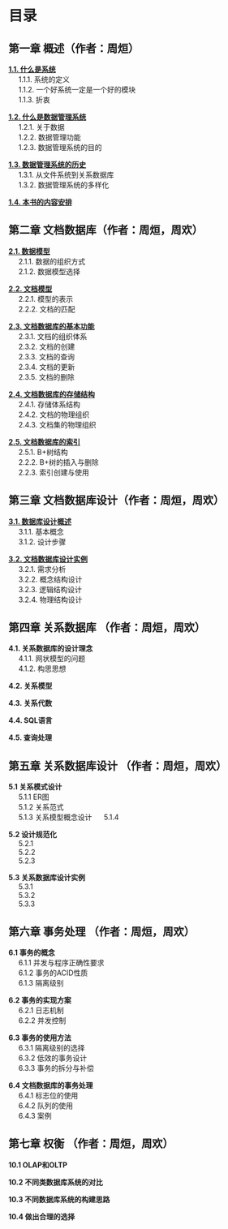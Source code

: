 # 目录

## 第一章 概述（作者：周烜）
__[1.1. 什么是系统](chapter1.1.md)__  
&nbsp;&nbsp;&nbsp;&nbsp; 1.1.1. 系统的定义  
&nbsp;&nbsp;&nbsp;&nbsp; 1.1.2. 一个好系统一定是一个好的模块  
&nbsp;&nbsp;&nbsp;&nbsp; 1.1.3. 折衷  

__[1.2. 什么是数据管理系统](chapter1.2.md)__   
&nbsp;&nbsp;&nbsp;&nbsp; 1.2.1. 关于数据  
&nbsp;&nbsp;&nbsp;&nbsp; 1.2.2. 数据管理功能  
&nbsp;&nbsp;&nbsp;&nbsp; 1.2.3. 数据管理系统的目的  

__[1.3. 数据管理系统的历史](chapter1.3.md)__  
&nbsp;&nbsp;&nbsp;&nbsp; 1.3.1. 从文件系统到关系数据库  
&nbsp;&nbsp;&nbsp;&nbsp; 1.3.2. 数据管理系统的多样化   

__[1.4. 本书的内容安排](chapter1.4.md)__
	
## 第二章 文档数据库（作者：周烜，周欢）
__[2.1. 数据模型](chapter2.1.md)__  
&nbsp;&nbsp;&nbsp;&nbsp; 2.1.1. 数据的组织方式  
&nbsp;&nbsp;&nbsp;&nbsp; 2.1.2. 数据模型选择

__[2.2. 文档模型](chapter2.2.md)__  
&nbsp;&nbsp;&nbsp;&nbsp; 2.2.1. 模型的表示  
&nbsp;&nbsp;&nbsp;&nbsp; 2.2.2. 文档的匹配 

__[2.3. 文档数据库的基本功能](chapter2.3.md)__  
&nbsp;&nbsp;&nbsp;&nbsp; 2.3.1. 文档的组织体系  
&nbsp;&nbsp;&nbsp;&nbsp; 2.3.2. 文档的创建  
&nbsp;&nbsp;&nbsp;&nbsp; 2.3.3. 文档的查询  
&nbsp;&nbsp;&nbsp;&nbsp; 2.3.4. 文档的更新  
&nbsp;&nbsp;&nbsp;&nbsp; 2.3.5. 文档的删除  


__[2.4. 文档数据库的存储结构](chapter2.4.md)__  
&nbsp;&nbsp;&nbsp;&nbsp; 2.4.1. 存储体系结构  
&nbsp;&nbsp;&nbsp;&nbsp; 2.4.2. 文档的物理组织  
&nbsp;&nbsp;&nbsp;&nbsp; 2.4.3. 文档集的物理组织

__[2.5. 文档数据库的索引](chapter2.5.md)__  
&nbsp;&nbsp;&nbsp;&nbsp; 2.5.1. B+树结构   
&nbsp;&nbsp;&nbsp;&nbsp; 2.2.2. B+树的插入与删除  
&nbsp;&nbsp;&nbsp;&nbsp; 2.2.3. 索引创建与使用

		
## 第三章 文档数据库设计（作者：周烜，周欢）
__[3.1. 数据库设计概述](chapter3.1.md)__  
&nbsp;&nbsp;&nbsp;&nbsp; 3.1.1. 基本概念      
&nbsp;&nbsp;&nbsp;&nbsp; 3.1.2. 设计步骤    

__[3.2. 文档数据库设计实例](chapter3.2.md)__  
&nbsp;&nbsp;&nbsp;&nbsp; 3.2.1. 需求分析   
&nbsp;&nbsp;&nbsp;&nbsp; 3.2.2. 概念结构设计  
&nbsp;&nbsp;&nbsp;&nbsp; 3.2.3. 逻辑结构设计  
&nbsp;&nbsp;&nbsp;&nbsp; 3.2.4. 物理结构设计   
  
   

		
## 第四章 关系数据库 （作者：周烜，周欢）
__4.1. 关系数据库的设计理念__  
&nbsp;&nbsp;&nbsp;&nbsp; 4.1.1. 网状模型的问题  
&nbsp;&nbsp;&nbsp;&nbsp; 4.1.2. 构思思想  

__4.2. 关系模型__

__4.3. 关系代数__  

__4.4. SQL语言__  

__4.5. 查询处理__  

  
	
## 第五章 关系数据库设计 （作者：周烜，周欢）
__5.1 关系模式设计__  
&nbsp;&nbsp;&nbsp;&nbsp; 5.1.1 ER图  
&nbsp;&nbsp;&nbsp;&nbsp; 5.1.2 关系范式  
&nbsp;&nbsp;&nbsp;&nbsp; 5.1.3 关系模型概念设计
&nbsp;&nbsp;&nbsp;&nbsp; 5.1.4  

__5.2 设计规范化__  
&nbsp;&nbsp;&nbsp;&nbsp; 5.2.1  
&nbsp;&nbsp;&nbsp;&nbsp; 5.2.2   
&nbsp;&nbsp;&nbsp;&nbsp; 5.2.3 

__5.3 关系数据库设计实例__  
&nbsp;&nbsp;&nbsp;&nbsp; 5.3.1   
&nbsp;&nbsp;&nbsp;&nbsp; 5.3.2  
&nbsp;&nbsp;&nbsp;&nbsp; 5.3.3   

## 第六章 事务处理 （作者：周烜，周欢）
__6.1 事务的概念__  
&nbsp;&nbsp;&nbsp;&nbsp; 6.1.1 并发与程序正确性要求  
&nbsp;&nbsp;&nbsp;&nbsp; 6.1.2 事务的ACID性质   
&nbsp;&nbsp;&nbsp;&nbsp; 6.1.3 隔离级别 

__6.2 事务的实现方案__  
&nbsp;&nbsp;&nbsp;&nbsp; 6.2.1 日志机制   
&nbsp;&nbsp;&nbsp;&nbsp; 6.2.2 并发控制  

__6.3 事务的使用方法__  
&nbsp;&nbsp;&nbsp;&nbsp; 6.3.1 隔离级别的选择  
&nbsp;&nbsp;&nbsp;&nbsp; 6.3.2 低效的事务设计  
&nbsp;&nbsp;&nbsp;&nbsp; 6.3.3 事务的拆分与补偿  

__6.4 文档数据库的事务处理__  
&nbsp;&nbsp;&nbsp;&nbsp; 6.4.1 标志位的使用  
&nbsp;&nbsp;&nbsp;&nbsp; 6.4.2 队列的使用  
&nbsp;&nbsp;&nbsp;&nbsp; 6.4.3 案例  

 
## 第七章 权衡 （作者：周烜，周欢）
__10.1 OLAP和OLTP__  

__10.2 不同类数据库系统的对比__  

__10.3 不同数据库系统的构建思路__  

__10.4 做出合理的选择__  

 
